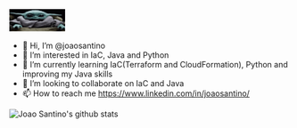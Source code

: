 <img src="https://github.com/hargun79/hargun79/blob/master/Assets/hi.gif"  width="100px" height="40px">

- 👋 Hi, I’m @joaosantino
- 👀 I’m interested in IaC, Java and Python
- 🌱 I’m currently learning IaC(Terraform and CloudFormation), Python and improving my Java skills
- 💞️ I’m looking to collaborate on IaC and Java
- 📫 How to reach me https://www.linkedin.com/in/joaosantino/

<!---
joaosantino/joaosantino is a ✨ special ✨ repository because its `README.md` (this file) appears on your GitHub profile.
You can click the Preview link to take a look at your changes.
--->


<!---[<img src="https://open.spotify.com/playlist/2Ath28u0zv6iDJ7Dw0MROq?si=c599895da0ed4e60" alt="This playlist defines me" width="350" style="float: left; margin-right: 10px;" />](https://open.spotify.com/playlist/2Ath28u0zv6iDJ7Dw0MROq?si=c599895da0ed4e60)
[<img src="https://mosaic.scdn.co/640/ab67616d0000b273288d32d88a616b9a278ddc07ab67616d0000b273bac677eb6cb459c692cc276eab67616d0000b273bc1c63a5b66ab9ac3ea21672ab67616d0000b273fbcaf7402f38faac27610efc" alt="This playlist defines me" height="60" width="60" style="float: left; margin-right: 10px;">](https://open.spotify.com/playlist/2Ath28u0zv6iDJ7Dw0MROq?si=c599895da0ed4e60) 
--->

![Joao Santino's github stats](https://github-readme-stats.vercel.app/api/?username=joaosantino&show_icons=true&title_color=fff&icon_color=79ff97&text_color=9f9f9f&bg_color=101010)

